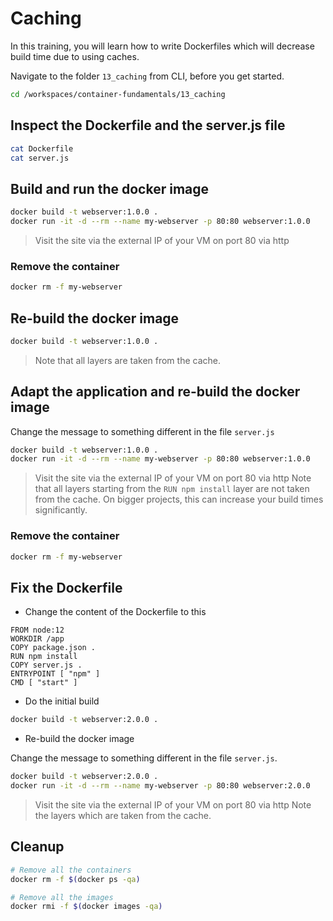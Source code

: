 # Caching

In this training, you will learn how to write Dockerfiles which will decrease build time due to using caches.

Navigate to the folder `13_caching` from CLI, before you get started.

```bash
cd /workspaces/container-fundamentals/13_caching
```

## Inspect the Dockerfile and the server.js file

```bash
cat Dockerfile
cat server.js
```

## Build and run the docker image

```bash
docker build -t webserver:1.0.0 .
docker run -it -d --rm --name my-webserver -p 80:80 webserver:1.0.0
```

> Visit the site via the external IP of your VM on port 80 via http

### Remove the container

```bash
docker rm -f my-webserver
```

## Re-build the docker image

```bash
docker build -t webserver:1.0.0 .
```

> Note that all layers are taken from the cache.

## Adapt the application and re-build the docker image

Change the message to something different in the file `server.js`

```bash
docker build -t webserver:1.0.0 .
docker run -it -d --rm --name my-webserver -p 80:80 webserver:1.0.0
```

> Visit the site via the external IP of your VM on port 80 via http
> Note that all layers starting from the `RUN npm install` layer are not taken from the cache. On bigger projects, this can increase your build times significantly.

### Remove the container

```bash
docker rm -f my-webserver
```

## Fix the Dockerfile

- Change the content of the Dockerfile to this

```docker
FROM node:12
WORKDIR /app
COPY package.json .
RUN npm install
COPY server.js .
ENTRYPOINT [ "npm" ]
CMD [ "start" ]
```

- Do the initial build

```bash
docker build -t webserver:2.0.0 .
```

- Re-build the docker image

Change the message to something different in the file `server.js`.

```bash
docker build -t webserver:2.0.0 .
docker run -it -d --rm --name my-webserver -p 80:80 webserver:2.0.0
```

> Visit the site via the external IP of your VM on port 80 via http
> Note the layers which are taken from the cache.

## Cleanup

```bash
# Remove all the containers
docker rm -f $(docker ps -qa)

# Remove all the images
docker rmi -f $(docker images -qa)
```
